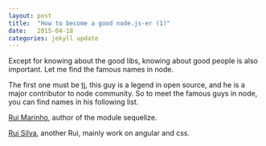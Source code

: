```yaml
---
layout: post
title:  "How to become a good node.js-er (1)"
date:   2015-04-18
categories: jekyll update
---
```


Except for knowing about the good libs, knowing about good people is also important. Let me find the famous names in node.

The first one must be [tj], this guy is a legend in open source, and he is a major contributor to node community. So to
meet the famous guys in node, you can find names in his following list.

[Rui Marinho], author of the module sequelize.

[Rui Silva], another Rui, mainly work on angular and css.

[tj]:    https://github.com/tj
[Rui Marinho]:    https://github.com/ruimarinho
[Rui Silva]:    https://github.com/ruipenso